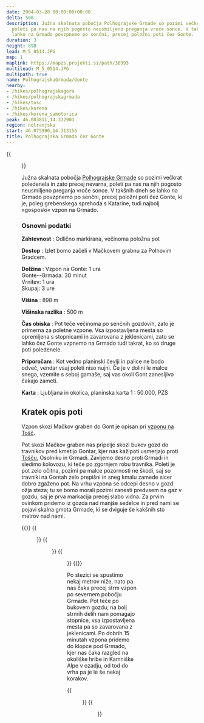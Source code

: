 ```yaml
---
date: 2004-03-28 00:00:00+00:00
delta: 500
description: Južna skalnata pobočja Polhograjske Grmade so pozimi večkrat poledenela,
  poleti pa nas na njih pogosto neusmiljeno preganja vroče sonce. V takšnih dneh se
  lahko na Grmado povzpnemo po senčni, precej položni poti čez Gonte.
duration: 3
height: 898
lead: M_5_0514.JPG
map: 1
maplink: https://mapzs.projekti.si/path/30993
multilead: M_5_0514.JPG
multipath: true
name: PolhograjskaGrmada/Gonte
nearby:
- /hikes/polhograjskagora
- /hikes/polhograjskagrmada
- /hikes/tosc
- /hikes/korena
- /hikes/korena_samotorica
peak: 46.083811,14.332903
region: notranjska
start: 46.075996,14.313156
title: Polhograjska Grmada čez Gonte
---
```

{{<figure src="M_5_0508.JPG">}}

Južna skalnata pobočja [Polhograjske Grmade](../) so pozimi večkrat poledenela in zato precej nevarna, poleti pa nas na njih pogosto neusmiljeno preganja vroče sonce. V takšnih dneh se lahko na Grmado povzpnemo po senčni, precej položni poti čez Gonte, ki je, poleg grebenskega sprehoda s Katarine, tudi najbolj »gosposki« vzpon na Grmado.

### Osnovni podatki

**Zahtevnost**
:   Odlično markirana, večinoma položna pot

**Dostop**
:   Izlet bomo začeli v Mačkovem grabnu za Polhovim Gradcem.

**Dolžina**
:   Vzpon na Gonte: 1 ura\
    Gonte--Grmada: 30 minut\
    Vrnitev: 1 ura\
    Skupaj: 3 ure

**Višina**
:   898 m

**Višinska razlika**
:   500 m

**Čas obiska**
:   Pot teče večinoma po senčnih gozdovih, zato je primerna za poletne vzpone. Vsa izpostavljena mesta so opremljena s stopnicami in zavarovana z jeklenicami, zato se lahko čez Gonte vzpnemo na Grmado tudi takrat, ko so druge poti poledenele.

**Priporočam**
:   Kot vedno planinski čevlji in palice ne bodo odveč, vendar vsaj poleti niso nujni. Če je v dolini le malce snega, vzemite s seboj gamaše, saj vas okoli Gont zanesljivo čakajo zameti.

**Karta**
:   Ljubljana in okolica, planinska karta 1 : 50.000, PZS

Kratek opis poti
----------------

Vzpon skozi Mačkov graben do Gont je opisan pri [vzponu na Tošč](../../tosc).

Pot skozi Mačkov graben nas pripelje skozi bukov gozd do travnikov pred kmetijo Gontar, kjer nas kažipoti usmerjajo proti [Tošču](../../tosc), Osolniku in Grmadi. Zavijemo desno proti Grmadi in sledimo kolovozu, ki teče po zgornjem robu travnika. Poleti je pot zelo očitna, pozimi pa malce pozornosti ne škodi, saj so travniki na Gontah zelo prepišni in sneg kmalu zamede sicer dobro zgaženo pot. Na vrhu vzpona se odcepi desno v gozd ožja steza; tu se bomo morali pozimi zanesti predvsem na gaz v gozdu, saj je prva markacija precej slabo vidna. Za prvim ovinkom pridemo iz gozda nad manjše sedelce in pred nami se pojavi skalna gmota Grmade, ki se dviguje še kakšnih sto metrov nad nami.

{{<gallery>}}
{{<figure src="M_5_0514.JPG" caption="Severna pobočja Grmade">}} {{<figure src="M_5_0512.JPG" caption="Travniki nad Gontami">}} {{<figure src="M_5_0511.JPG" caption="Gonte">}}
{{</gallery>}}

Po stezici se spustimo nekaj metrov niže, nato pa nas čaka precej strm vzpon po severnem pobočju Grmade. Pot teče po bukovem gozdu; na bolj strmih delih nam pomagajo stopnice, vsa izpostavljena mesta pa so zavarovana z jeklenicami. Po dobrih 15 minutah vzpona pridemo do klopce pod Grmado, kjer nas čaka razgled na okoliške hribe in Kamniške Alpe v ozadju, od tod do vrha pa je le še nekaj korakov.

{{<figure src="Razgled_Kamniske.jpg" caption="Pogled na Kamniške Alpe, levo Tošč" caption-position="bottom">}}
{{<figure src="Razgled_Triglav.jpg" caption="Julijske Alpe s Triglavom" caption-position="bottom">}}
